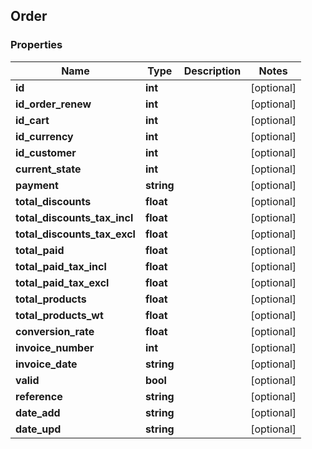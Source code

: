 ## Order

### Properties
Name | Type | Description | Notes
------------ | ------------- | ------------- | -------------
**id** | **int** |  | [optional] 
**id_order_renew** | **int** |  | [optional] 
**id_cart** | **int** |  | [optional] 
**id_currency** | **int** |  | [optional] 
**id_customer** | **int** |  | [optional] 
**current_state** | **int** |  | [optional] 
**payment** | **string** |  | [optional] 
**total_discounts** | **float** |  | [optional] 
**total_discounts_tax_incl** | **float** |  | [optional] 
**total_discounts_tax_excl** | **float** |  | [optional] 
**total_paid** | **float** |  | [optional] 
**total_paid_tax_incl** | **float** |  | [optional] 
**total_paid_tax_excl** | **float** |  | [optional] 
**total_products** | **float** |  | [optional] 
**total_products_wt** | **float** |  | [optional] 
**conversion_rate** | **float** |  | [optional] 
**invoice_number** | **int** |  | [optional] 
**invoice_date** | **string** |  | [optional] 
**valid** | **bool** |  | [optional] 
**reference** | **string** |  | [optional] 
**date_add** | **string** |  | [optional] 
**date_upd** | **string** |  | [optional] 


